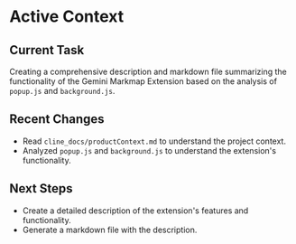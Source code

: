 # Active Context

## Current Task

Creating a comprehensive description and markdown file summarizing the functionality of the Gemini Markmap Extension based on the analysis of `popup.js` and `background.js`.

## Recent Changes

- Read `cline_docs/productContext.md` to understand the project context.
- Analyzed `popup.js` and `background.js` to understand the extension's functionality.

## Next Steps

- Create a detailed description of the extension's features and functionality.
- Generate a markdown file with the description.
